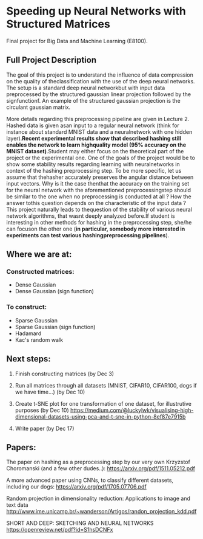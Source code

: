 # Speeding up Neural Networks with Structured Matrices
Final project for Big Data and Machine Learning (E8100).

## Full Project Description

The  goal  of  this  project  is  to  understand  the  influence  of  data  compression  on  the  quality  of  theclassification with the use of the deep neural networks.  The setup is a standard deep neural networkbut with input data preprocessed by the structured gaussian linear projection followed by the signfunctionf.  An example of the structured gaussian projection is the circulant gaussian matrix.

More details regarding this preprocessing pipeline are given in Lecture 2.  Hashed data is given asan input to a regular neural network (think for instance about standard MNIST data and a neuralnetwork with one hidden layer).**Recent experimental results show that described hashing still enables the network to learn highquality model (95% accuracy on the MNIST dataset)**.Student may either focus on the theoretical part of the project or the experimental one.  One of the goals of the project would be to show some stability results regarding learning with neuralnetworks in context of the hashing preprocessing step.  To be more specific, let us assume that thehasher  accurately  preserves  the  angular  distance  between  input  vectors.   Why  is  it  the  case  thenthat the accuracy on the training set for the neural network with the aforementioned preprocessingstep should be similar to the one when no preprocessing is conducted at all ?  How the answer tothis question depends on the characteristic of the input data ?  This project naturally leads to thequestion of the stability of various neural network algorithms,  that wasnt deeply analyzed before.If student is interesting in other methods for hashing in the preprocessing step,  she/he can focuson the other one (**in particular, somebody more interested in experiments can test various hashingpreprocessing pipelines**).

## Where we are at:

### Constructed matrices:
- Dense Gaussian
- Dense Gaussian (sign function)

### To construct:
- Sparse Gaussian
- Sparse Gaussian (sign function)
- Hadamard
- Kac's random walk

## Next steps:

1) Finish constructing matrices (by Dec 3)

2) Run all matrices through all datasets (MNIST, CIFAR10, CIFAR100, dogs if we have time...) (by Dec 10)

3) Create t-SNE plot for one transformation of one dataset, for illustrutive purposes (by Dec 10)
https://medium.com/@luckylwk/visualising-high-dimensional-datasets-using-pca-and-t-sne-in-python-8ef87e7915b

4) Write paper (by Dec 17)

## Papers:

The paper on hashing as a preprocessing step by our very own Krzyzstof Choromanski (and a few other dudes..):
https://arxiv.org/pdf/1511.05212.pdf

A more advanced paper using CNNs, to classify different datasets, including our dogs:
https://arxiv.org/pdf/1705.07706.pdf

Random projection in dimensionality reduction: Applications to image and text data
http://www.ime.unicamp.br/~wanderson/Artigos/randon_projection_kdd.pdf

SHORT AND DEEP: SKETCHING AND NEURAL NETWORKS
https://openreview.net/pdf?id=S1hsDCNFx
